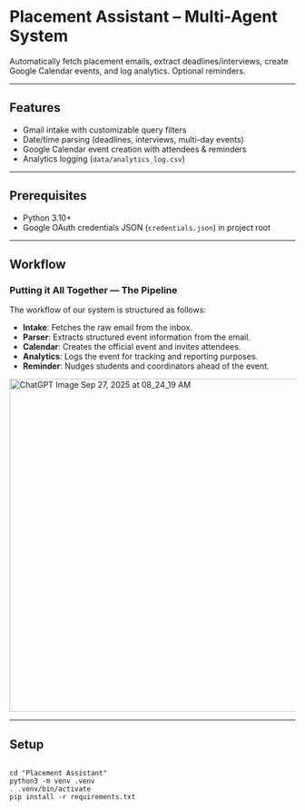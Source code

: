 # Placement Assistant – Multi-Agent System

Automatically fetch placement emails, extract deadlines/interviews, create Google Calendar events, and log analytics. Optional reminders.

---

## Features
- Gmail intake with customizable query filters
- Date/time parsing (deadlines, interviews, multi-day events)
- Google Calendar event creation with attendees & reminders
- Analytics logging (`data/analytics_log.csv`)

---

## Prerequisites
- Python 3.10+
- Google OAuth credentials JSON (`credentials.json`) in project root

---
## Workflow

### Putting it All Together — The Pipeline

The workflow of our system is structured as follows:

- **Intake**: Fetches the raw email from the inbox.  
- **Parser**: Extracts structured event information from the email.  
- **Calendar**: Creates the official event and invites attendees.  
- **Analytics**: Logs the event for tracking and reporting purposes.  
- **Reminder**: Nudges students and coordinators ahead of the event.

<img width="1475" height="587" alt="ChatGPT Image Sep 27, 2025 at 08_24_19 AM" src="https://github.com/user-attachments/assets/0a67e3a9-addd-477a-94ec-3cd64c6d6a2a" />


---


## Setup
```bash!

cd "Placement Assistant"
python3 -m venv .venv
. .venv/bin/activate
pip install -r requirements.txt

